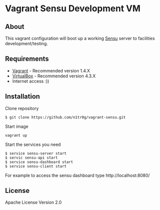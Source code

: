 # Vagrant Sensu Development VM

## About

This vagrant configuration will boot up a working [Sensu](https://github.com/sensu/sensu) server to facilities development/testing.

## Requirements

  * [Vagrant](http://www.vagrantup.com/) - Recommended version 1.4.X
  * [VirtualBox](https://www.virtualbox.org/) - Recommended version 4.3.X
  * Internet access :))

## Installation

Clone repository

```$ git clone https://github.com/n1tr0g/vagrant-sensu.git```

Start image

```vagrant up```

Start the services you need

```$ vagrant ssh
$ service sensu-server start
$ servic sensu-api start
$ service sensu-dashboard start
$ service sensu-client start
```

For example to access the sensu dashboard type http://localhost:8080/

## License

Apache License Version 2.0
